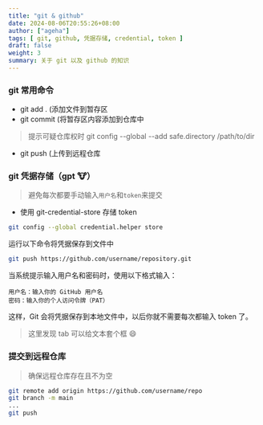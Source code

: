 ```yaml
---
title: "git & github"
date: 2024-08-06T20:55:26+08:00
author: ["ageha"]
tags: [ git, github, 凭据存储, credential, token ]
draft: false
weight: 3
summary: 关于 git 以及 github 的知识
---
```


### git 常用命令

- git add . (添加文件到暂存区
- git commit (将暂存区内容添加到仓库中

> 提示可疑仓库权时 
> git config --global --add safe.directory /path/to/dir

- git push (上传到远程仓库

### git 凭据存储（gpt 🐮）
> 避免每次都要手动输入`用户名`和`token`来提交

- 使用 git-credential-store 存储 token

``` bash
git config --global credential.helper store
```

运行以下命令将凭据保存到文件中

``` bash
git push https://github.com/username/repository.git
```

当系统提示输入用户名和密码时，使用以下格式输入：

    用户名：输入你的 GitHub 用户名
    密码：输入你的个人访问令牌（PAT）

这样，Git 会将凭据保存到本地文件中，以后你就不需要每次都输入 token 了。

> 这里发现 tab 可以给文本套个框 😄

### 提交到远程仓库

> 确保远程仓库存在且不为空

``` bash
git remote add origin https://github.com/username/repo
git branch -m main
...
git push
```


